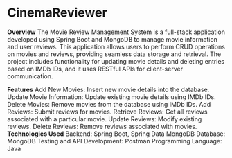 # CinemaReviewer
**Overview**
The Movie Review Management System is a full-stack application developed using Spring Boot and MongoDB to manage movie information and user reviews. This application allows users to perform CRUD operations on movies and reviews, providing seamless data storage and retrieval. The project includes functionality for updating movie details and deleting entries based on IMDb IDs, and it uses RESTful APIs for client-server communication.

**Features**
Add New Movies: Insert new movie details into the database.
Update Movie Information: Update existing movie details using IMDb IDs.
Delete Movies: Remove movies from the database using IMDb IDs.
Add Reviews: Submit reviews for movies.
Retrieve Reviews: Get all reviews associated with a particular movie.
Update Reviews: Modify existing reviews.
Delete Reviews: Remove reviews associated with movies.
**Technologies Used**
Backend: Spring Boot, Spring Data MongoDB
Database: MongoDB
Testing and API Development: Postman
Programming Language: Java
